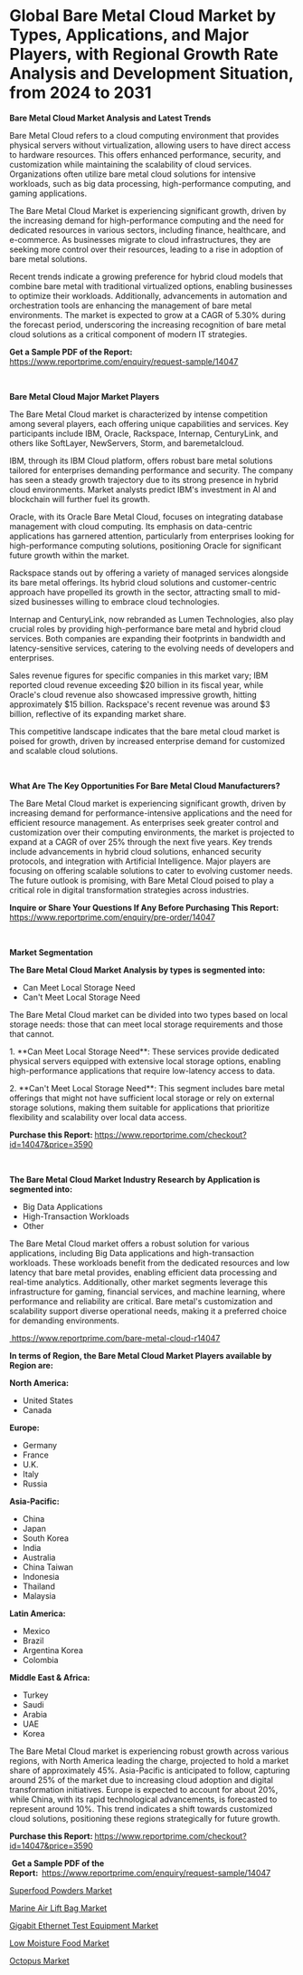 <p><h1>Global Bare Metal Cloud Market by Types, Applications, and Major Players, with Regional Growth Rate Analysis and Development Situation, from 2024 to 2031</h1></p><p><strong>Bare Metal Cloud Market Analysis and Latest Trends</strong></p>
<p><p>Bare Metal Cloud refers to a cloud computing environment that provides physical servers without virtualization, allowing users to have direct access to hardware resources. This offers enhanced performance, security, and customization while maintaining the scalability of cloud services. Organizations often utilize bare metal cloud solutions for intensive workloads, such as big data processing, high-performance computing, and gaming applications.</p><p>The Bare Metal Cloud Market is experiencing significant growth, driven by the increasing demand for high-performance computing and the need for dedicated resources in various sectors, including finance, healthcare, and e-commerce. As businesses migrate to cloud infrastructures, they are seeking more control over their resources, leading to a rise in adoption of bare metal solutions.</p><p>Recent trends indicate a growing preference for hybrid cloud models that combine bare metal with traditional virtualized options, enabling businesses to optimize their workloads. Additionally, advancements in automation and orchestration tools are enhancing the management of bare metal environments. The market is expected to grow at a CAGR of 5.30% during the forecast period, underscoring the increasing recognition of bare metal cloud solutions as a critical component of modern IT strategies.</p></p>
<p><strong>Get a Sample PDF of the Report:&nbsp;</strong> <a href="https://www.reportprime.com/enquiry/request-sample/14047?utm_campaign=1137&utm_medium=2&utm_source=Github&utm_content=ia&utm_term=29112024&utm_id=bare-metal-cloud">https://www.reportprime.com/enquiry/request-sample/14047</a></p>
<p>&nbsp;</p>
<p><strong>Bare Metal Cloud Major Market Players</strong></p>
<p><p>The Bare Metal Cloud market is characterized by intense competition among several players, each offering unique capabilities and services. Key participants include IBM, Oracle, Rackspace, Internap, CenturyLink, and others like SoftLayer, NewServers, Storm, and baremetalcloud.</p><p>IBM, through its IBM Cloud platform, offers robust bare metal solutions tailored for enterprises demanding performance and security. The company has seen a steady growth trajectory due to its strong presence in hybrid cloud environments. Market analysts predict IBM's investment in AI and blockchain will further fuel its growth.</p><p>Oracle, with its Oracle Bare Metal Cloud, focuses on integrating database management with cloud computing. Its emphasis on data-centric applications has garnered attention, particularly from enterprises looking for high-performance computing solutions, positioning Oracle for significant future growth within the market.</p><p>Rackspace stands out by offering a variety of managed services alongside its bare metal offerings. Its hybrid cloud solutions and customer-centric approach have propelled its growth in the sector, attracting small to mid-sized businesses willing to embrace cloud technologies.</p><p>Internap and CenturyLink, now rebranded as Lumen Technologies, also play crucial roles by providing high-performance bare metal and hybrid cloud services. Both companies are expanding their footprints in bandwidth and latency-sensitive services, catering to the evolving needs of developers and enterprises.</p><p>Sales revenue figures for specific companies in this market vary; IBM reported cloud revenue exceeding $20 billion in its fiscal year, while Oracle's cloud revenue also showcased impressive growth, hitting approximately $15 billion. Rackspace's recent revenue was around $3 billion, reflective of its expanding market share.</p><p>This competitive landscape indicates that the bare metal cloud market is poised for growth, driven by increased enterprise demand for customized and scalable cloud solutions.</p></p>
<p>&nbsp;</p>
<p><strong>What Are The Key Opportunities For Bare Metal Cloud Manufacturers?</strong></p>
<p><p>The Bare Metal Cloud market is experiencing significant growth, driven by increasing demand for performance-intensive applications and the need for efficient resource management. As enterprises seek greater control and customization over their computing environments, the market is projected to expand at a CAGR of over 25% through the next five years. Key trends include advancements in hybrid cloud solutions, enhanced security protocols, and integration with Artificial Intelligence. Major players are focusing on offering scalable solutions to cater to evolving customer needs. The future outlook is promising, with Bare Metal Cloud poised to play a critical role in digital transformation strategies across industries.</p></p>
<p><strong>Inquire or Share Your Questions If Any Before Purchasing This Report:</strong> <a href="https://www.reportprime.com/enquiry/pre-order/14047?utm_campaign=1137&utm_medium=2&utm_source=Github&utm_content=ia&utm_term=29112024&utm_id=bare-metal-cloud">https://www.reportprime.com/enquiry/pre-order/14047</a></p>
<p>&nbsp;</p>
<p><strong>Market Segmentation</strong></p>
<p><strong>The Bare Metal Cloud Market Analysis by types is segmented into:</strong></p>
<p><ul><li>Can Meet Local Storage Need</li><li>Can't Meet Local Storage Need</li></ul></p>
<p><p>The Bare Metal Cloud market can be divided into two types based on local storage needs: those that can meet local storage requirements and those that cannot.</p><p>1. **Can Meet Local Storage Need**: These services provide dedicated physical servers equipped with extensive local storage options, enabling high-performance applications that require low-latency access to data.</p><p>2. **Can't Meet Local Storage Need**: This segment includes bare metal offerings that might not have sufficient local storage or rely on external storage solutions, making them suitable for applications that prioritize flexibility and scalability over local data access.</p></p>
<p><strong>Purchase this Report:&nbsp;</strong><a href="https://www.reportprime.com/checkout?id=14047&price=3590&utm_campaign=1137&utm_medium=2&utm_source=Github&utm_content=ia&utm_term=29112024&utm_id=bare-metal-cloud">https://www.reportprime.com/checkout?id=14047&price=3590</a></p>
<p>&nbsp;</p>
<p><strong>The Bare Metal Cloud Market Industry Research by Application is segmented into:</strong></p>
<p><ul><li>Big Data Applications</li><li>High-Transaction Workloads</li><li>Other</li></ul></p>
<p><p>The Bare Metal Cloud market offers a robust solution for various applications, including Big Data applications and high-transaction workloads. These workloads benefit from the dedicated resources and low latency that bare metal provides, enabling efficient data processing and real-time analytics. Additionally, other market segments leverage this infrastructure for gaming, financial services, and machine learning, where performance and reliability are critical. Bare metal's customization and scalability support diverse operational needs, making it a preferred choice for demanding environments.</p></p>
<p><a href="https://www.reportprime.com/bare-metal-cloud-r14047?utm_campaign=1137&utm_medium=2&utm_source=Github&utm_content=ia&utm_term=29112024&utm_id=bare-metal-cloud">&nbsp;https://www.reportprime.com/bare-metal-cloud-r14047</a></p>
<p><strong>In terms of Region, the Bare Metal Cloud Market Players available by Region are:</strong></p>
<p>
    <p> <strong> North America: </strong>
        <ul>
            <li>United States</li>
            <li>Canada</li>
        </ul>
        </p> 
    <p> <strong> Europe: </strong>
        <ul>
            <li>Germany</li>
            <li>France</li>
            <li>U.K.</li>
            <li>Italy</li>
            <li>Russia</li>
        </ul>
        </p> 
    <p> <strong> Asia-Pacific: </strong>
        <ul>
            <li>China</li>
            <li>Japan</li>
            <li>South Korea</li>
            <li>India</li>
            <li>Australia</li>
            <li>China Taiwan</li>
            <li>Indonesia</li>
            <li>Thailand</li>
            <li>Malaysia</li>
        </ul>
        </p> 
    <p> <strong> Latin America: </strong>
        <ul>
            <li>Mexico</li>
            <li>Brazil</li>
            <li>Argentina Korea</li>
            <li>Colombia</li>
        </ul>
        </p> 
    <p> <strong> Middle East & Africa: </strong>
        <ul>
            <li>Turkey</li>
            <li>Saudi</li>
            <li>Arabia</li>
            <li>UAE</li>
            <li>Korea</li>
        </ul>
    </p>
    </p>
<p><p>The Bare Metal Cloud market is experiencing robust growth across various regions, with North America leading the charge, projected to hold a market share of approximately 45%. Asia-Pacific is anticipated to follow, capturing around 25% of the market due to increasing cloud adoption and digital transformation initiatives. Europe is expected to account for about 20%, while China, with its rapid technological advancements, is forecasted to represent around 10%. This trend indicates a shift towards customized cloud solutions, positioning these regions strategically for future growth.</p></p>
<p><strong>Purchase this Report: </strong><a href="https://www.reportprime.com/checkout?id=14047&price=3590&utm_campaign=1137&utm_medium=2&utm_source=Github&utm_content=ia&utm_term=29112024&utm_id=bare-metal-cloud">https://www.reportprime.com/checkout?id=14047&price=3590</a></p>
<p>&nbsp;<strong>Get a Sample PDF of the Report:&nbsp;&nbsp;</strong><a href="https://www.reportprime.com/enquiry/request-sample/14047?utm_campaign=1137&utm_medium=2&utm_source=Github&utm_content=ia&utm_term=29112024&utm_id=bare-metal-cloud">https://www.reportprime.com/enquiry/request-sample/14047</a></p>
<p><strong></strong></p>
<p><p><a href="https://www.linkedin.com/pulse/superfood-powders-market-size-segmentation-trends-growth-analysis-q5erf?utm_campaign=1137&utm_medium=2&utm_source=Github&utm_content=ia&utm_term=29112024&utm_id=bare-metal-cloud">Superfood Powders Market</a></p><p><a href="https://issuu.com/reportprime-2/docs/marine-air-lift-bag-market-size-2030.pptx?utm_campaign=1137&utm_medium=2&utm_source=Github&utm_content=ia&utm_term=29112024&utm_id=bare-metal-cloud">Marine Air Lift Bag Market</a></p><p><a href="https://issuu.com/reportprime-2/docs/gigabit-ethernet-test-equipment-market-size-2030.p?utm_campaign=1137&utm_medium=2&utm_source=Github&utm_content=ia&utm_term=29112024&utm_id=bare-metal-cloud">Gigabit Ethernet Test Equipment Market</a></p><p><a href="https://www.linkedin.com/pulse/growth-forecast-low-moisture-food-market-competitive-landscape-f8laf?utm_campaign=1137&utm_medium=2&utm_source=Github&utm_content=ia&utm_term=29112024&utm_id=bare-metal-cloud">Low Moisture Food Market</a></p><p><a href="https://www.linkedin.com/pulse/global-octopus-market-size-trends-analysis-regional-outlook-554zf?utm_campaign=1137&utm_medium=2&utm_source=Github&utm_content=ia&utm_term=29112024&utm_id=bare-metal-cloud">Octopus Market</a></p></p>